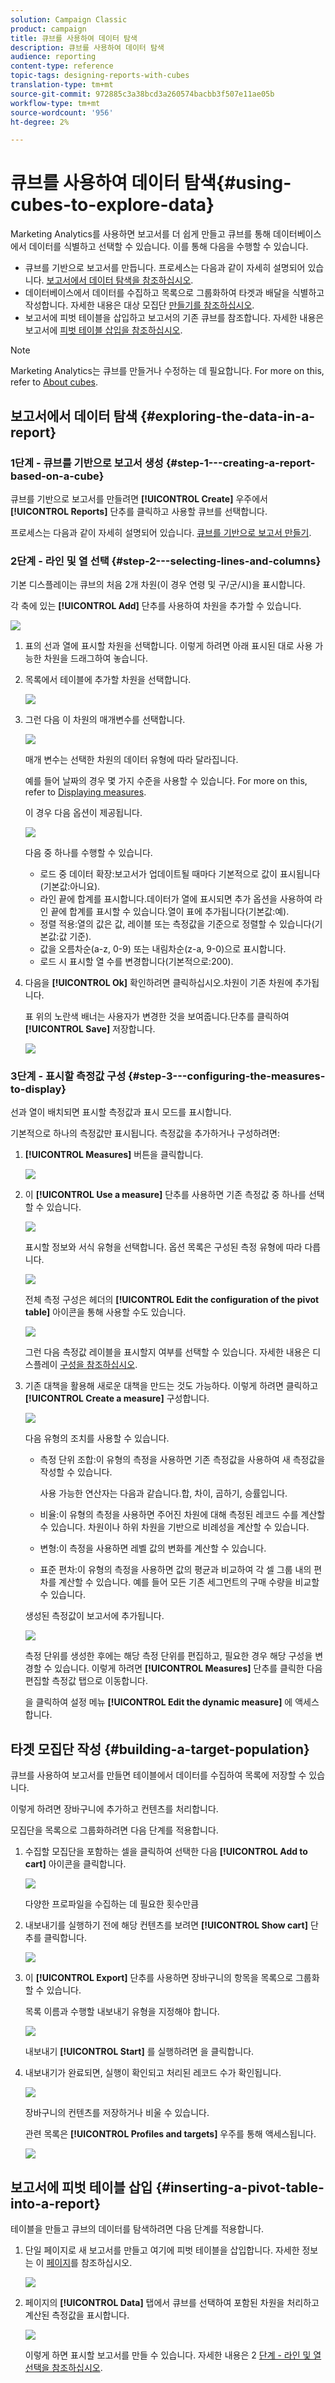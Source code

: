 ```yaml
---
solution: Campaign Classic
product: campaign
title: 큐브를 사용하여 데이터 탐색
description: 큐브를 사용하여 데이터 탐색
audience: reporting
content-type: reference
topic-tags: designing-reports-with-cubes
translation-type: tm+mt
source-git-commit: 972885c3a38bcd3a260574bacbb3f507e11ae05b
workflow-type: tm+mt
source-wordcount: '956'
ht-degree: 2%

---
```



# 큐브를 사용하여 데이터 탐색{#using-cubes-to-explore-data}

Marketing Analytics를 사용하면 보고서를 더 쉽게 만들고 큐브를 통해 데이터베이스에서 데이터를 식별하고 선택할 수 있습니다. 이를 통해 다음을 수행할 수 있습니다.

* 큐브를 기반으로 보고서를 만듭니다. 프로세스는 다음과 같이 자세히 설명되어 있습니다. [보고서에서 데이터 탐색을 참조하십시오](#exploring-the-data-in-a-report).
* 데이터베이스에서 데이터를 수집하고 목록으로 그룹화하여 타겟과 배달을 식별하고 작성합니다. 자세한 내용은 대상 모집단 [만들기를 참조하십시오](#building-a-target-population).
* 보고서에 피벗 테이블을 삽입하고 보고서의 기존 큐브를 참조합니다. 자세한 내용은 보고서에 [피벗 테이블 삽입을 참조하십시오](#inserting-a-pivot-table-into-a-report).

>[!NOTE]
>
>Marketing Analytics는 큐브를 만들거나 수정하는 데 필요합니다. For more on this, refer to [About cubes](../../reporting/using/about-cubes.md).

## 보고서에서 데이터 탐색 {#exploring-the-data-in-a-report}

### 1단계 - 큐브를 기반으로 보고서 생성 {#step-1---creating-a-report-based-on-a-cube}

큐브를 기반으로 보고서를 만들려면 **[!UICONTROL Create]** 우주에서 **[!UICONTROL Reports]** 단추를 클릭하고 사용할 큐브를 선택합니다.

프로세스는 다음과 같이 자세히 설명되어 있습니다. [큐브를 기반으로 보고서 만들기](../../reporting/using/creating-indicators.md#creating-a-report-based-on-a-cube).

### 2단계 - 라인 및 열 선택 {#step-2---selecting-lines-and-columns}

기본 디스플레이는 큐브의 처음 2개 차원(이 경우 연령 및 구/군/시)을 표시합니다.

각 축에 있는 **[!UICONTROL Add]** 단추를 사용하여 차원을 추가할 수 있습니다.

![](assets/s_advuser_cube_in_report_03.png)

1. 표의 선과 열에 표시할 차원을 선택합니다. 이렇게 하려면 아래 표시된 대로 사용 가능한 차원을 드래그하여 놓습니다.
1. 목록에서 테이블에 추가할 차원을 선택합니다.

   ![](assets/s_advuser_cube_in_report_04.png)

1. 그런 다음 이 차원의 매개변수를 선택합니다.

   ![](assets/s_advuser_cube_in_report_04b.png)

   매개 변수는 선택한 차원의 데이터 유형에 따라 달라집니다.

   예를 들어 날짜의 경우 몇 가지 수준을 사용할 수 있습니다. For more on this, refer to [Displaying measures](../../reporting/using/concepts-and-methodology.md#displaying-measures).

   이 경우 다음 옵션이 제공됩니다.

   ![](assets/s_advuser_cube_in_report_config2.png)

   다음 중 하나를 수행할 수 있습니다.

   * 로드 중 데이터 확장:보고서가 업데이트될 때마다 기본적으로 값이 표시됩니다(기본값:아니요).
   * 라인 끝에 합계를 표시합니다.데이터가 열에 표시되면 추가 옵션을 사용하여 라인 끝에 합계를 표시할 수 있습니다.열이 표에 추가됩니다(기본값:예).
   * 정렬 적용:열의 값은 값, 레이블 또는 측정값을 기준으로 정렬할 수 있습니다(기본값:값 기준).
   * 값을 오름차순(a-z, 0-9) 또는 내림차순(z-a, 9-0)으로 표시합니다.
   * 로드 시 표시할 열 수를 변경합니다(기본적으로:200).

1. 다음을 **[!UICONTROL Ok]** 확인하려면 클릭하십시오.차원이 기존 차원에 추가됩니다.

   표 위의 노란색 배너는 사용자가 변경한 것을 보여줍니다.단추를 클릭하여 **[!UICONTROL Save]** 저장합니다.

   ![](assets/s_advuser_cube_in_report_04c.png)

### 3단계 - 표시할 측정값 구성 {#step-3---configuring-the-measures-to-display}

선과 열이 배치되면 표시할 측정값과 표시 모드를 표시합니다.

기본적으로 하나의 측정값만 표시됩니다. 측정값을 추가하거나 구성하려면:

1. **[!UICONTROL Measures]** 버튼을 클릭합니다.

   ![](assets/s_advuser_cube_in_report_05.png)

1. 이 **[!UICONTROL Use a measure]** 단추를 사용하면 기존 측정값 중 하나를 선택할 수 있습니다.

   ![](assets/s_advuser_cube_in_report_08.png)

   표시할 정보와 서식 유형을 선택합니다. 옵션 목록은 구성된 측정 유형에 따라 다릅니다.

   ![](assets/s_advuser_cube_in_report_09.png)

   전체 측정 구성은 헤더의 **[!UICONTROL Edit the configuration of the pivot table]** 아이콘을 통해 사용할 수도 있습니다.

   ![](assets/s_advuser_cube_in_report_config_02.png)

   그런 다음 측정값 레이블을 표시할지 여부를 선택할 수 있습니다. 자세한 내용은 디스플레이 [구성을 참조하십시오](../../reporting/using/concepts-and-methodology.md#configuring-the-display).

1. 기존 대책을 활용해 새로운 대책을 만드는 것도 가능하다. 이렇게 하려면 클릭하고 **[!UICONTROL Create a measure]** 구성합니다.

   ![](assets/s_advuser_cube_in_report_config_02a.png)

   다음 유형의 조치를 사용할 수 있습니다.

   * 측정 단위 조합:이 유형의 측정을 사용하면 기존 측정값을 사용하여 새 측정값을 작성할 수 있습니다.

      사용 가능한 연산자는 다음과 같습니다.합, 차이, 곱하기, 승률입니다.

   * 비율:이 유형의 측정을 사용하면 주어진 차원에 대해 측정된 레코드 수를 계산할 수 있습니다. 차원이나 하위 차원을 기반으로 비례성을 계산할 수 있습니다.
   * 변형:이 측정을 사용하면 레벨 값의 변화를 계산할 수 있습니다.
   * 표준 편차:이 유형의 측정을 사용하면 값의 평균과 비교하여 각 셀 그룹 내의 편차를 계산할 수 있습니다. 예를 들어 모든 기존 세그먼트의 구매 수량을 비교할 수 있습니다.

   생성된 측정값이 보고서에 추가됩니다.

   ![](assets/s_advuser_cube_in_report_config_02b.png)

   측정 단위를 생성한 후에는 해당 측정 단위를 편집하고, 필요한 경우 해당 구성을 변경할 수 있습니다. 이렇게 하려면 **[!UICONTROL Measures]** 단추를 클릭한 다음 편집할 측정값 탭으로 이동합니다.

   을 클릭하여 설정 메뉴 **[!UICONTROL Edit the dynamic measure]** 에 액세스합니다.

## 타겟 모집단 작성 {#building-a-target-population}

큐브를 사용하여 보고서를 만들면 테이블에서 데이터를 수집하여 목록에 저장할 수 있습니다.

이렇게 하려면 장바구니에 추가하고 컨텐츠를 처리합니다.

모집단을 목록으로 그룹화하려면 다음 단계를 적용합니다.

1. 수집할 모집단을 포함하는 셀을 클릭하여 선택한 다음 **[!UICONTROL Add to cart]** 아이콘을 클릭합니다.

   ![](assets/s_advuser_cube_in_report_config_02c.png)

   다양한 프로파일을 수집하는 데 필요한 횟수만큼

1. 내보내기를 실행하기 전에 해당 컨텐츠를 보려면 **[!UICONTROL Show cart]** 단추를 클릭합니다.

   ![](assets/s_advuser_cube_in_report_config_02d.png)

1. 이 **[!UICONTROL Export]** 단추를 사용하면 장바구니의 항목을 목록으로 그룹화할 수 있습니다.

   목록 이름과 수행할 내보내기 유형을 지정해야 합니다.

   ![](assets/s-advuser_cube_in_report_config_02e.png)

   내보내기 **[!UICONTROL Start]** 를 실행하려면 을 클릭합니다.

1. 내보내기가 완료되면, 실행이 확인되고 처리된 레코드 수가 확인됩니다.

   ![](assets/s_advuser_cube_in_report_config_02f.png)

   장바구니의 컨텐츠를 저장하거나 비울 수 있습니다.

   관련 목록은 **[!UICONTROL Profiles and targets]** 우주를 통해 액세스됩니다.

   ![](assets/s_advuser_cube_in_report_config_02g.png)

## 보고서에 피벗 테이블 삽입 {#inserting-a-pivot-table-into-a-report}

테이블을 만들고 큐브의 데이터를 탐색하려면 다음 단계를 적용합니다.

1. 단일 페이지로 새 보고서를 만들고 여기에 피벗 테이블을 삽입합니다. 자세한 정보는 이 [페이지](../../reporting/using/creating-a-table.md#creating-a-breakdown-or-pivot-table)를 참조하십시오.

   ![](assets/s_advuser_cube_in_report_01.png)

1. 페이지의 **[!UICONTROL Data]** 탭에서 큐브를 선택하여 포함된 차원을 처리하고 계산된 측정값을 표시합니다.

   ![](assets/s_advuser_cube_in_report_02.png)

   이렇게 하면 표시할 보고서를 만들 수 있습니다. 자세한 내용은 2 [단계 - 라인 및 열 선택을 참조하십시오](#step-2---selecting-lines-and-columns).

